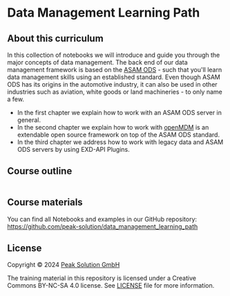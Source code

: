 # Data Management Learning Path

## About this curriculum

In this collection of notebooks we will introduce and guide you through the major concepts of data management.
The back end of our data management framework is based on the [ASAM ODS](https://www.asam.net/standards/detail/ods/wiki/) - such that you'll learn data management skills using an established standard.
Even though ASAM ODS has its origins in the automotive industry, it can also be used in other industries such as aviation, white goods or land machineries - to only name a few.

* In the first chapter we explain how to work with an ASAM ODS server in general.
* In the second chapter we explain how to work with [openMDM](https://openmdm.org/overview/how-does-it-work/) is an extendable open source framework on top of the ASAM ODS standard.
* In the third chapter we address how to work with legacy data and ASAM ODS servers by using EXD-API Plugins.

## Course outline

```{tableofcontents}
```

## Course materials

You can find all Notebooks and examples in our GitHub repository: https://github.com/peak-solution/data_management_learning_path

## License

Copyright © 2024 [Peak Solution GmbH](https://peak-solution.de)

The training material in this repository is licensed under a Creative Commons BY-NC-SA 4.0 license. See [LICENSE](../LICENSE) file for more information.
